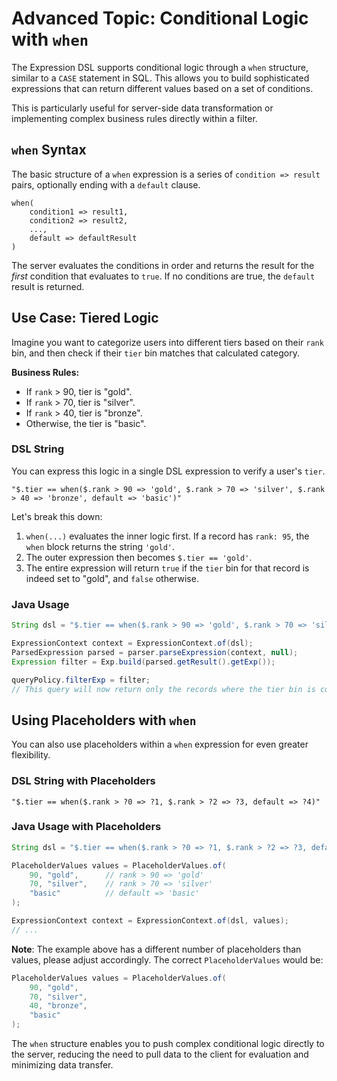 # Advanced Topic: Conditional Logic with `when`

The Expression DSL supports conditional logic through a `when` structure, similar to a `CASE` statement in SQL. This allows you to build sophisticated expressions that can return different values based on a set of conditions.

This is particularly useful for server-side data transformation or implementing complex business rules directly within a filter.

## `when` Syntax

The basic structure of a `when` expression is a series of `condition => result` pairs, optionally ending with a `default` clause.

```
when(
    condition1 => result1,
    condition2 => result2,
    ...,
    default => defaultResult
)
```

The server evaluates the conditions in order and returns the result for the *first* condition that evaluates to `true`. If no conditions are true, the `default` result is returned.

## Use Case: Tiered Logic

Imagine you want to categorize users into different tiers based on their `rank` bin, and then check if their `tier` bin matches that calculated category.

**Business Rules:**
*   If `rank` > 90, tier is "gold".
*   If `rank` > 70, tier is "silver".
*   If `rank` > 40, tier is "bronze".
*   Otherwise, the tier is "basic".

### DSL String

You can express this logic in a single DSL expression to verify a user's `tier`.

```
"$.tier == when($.rank > 90 => 'gold', $.rank > 70 => 'silver', $.rank > 40 => 'bronze', default => 'basic')"
```

Let's break this down:
1.  `when(...)` evaluates the inner logic first. If a record has `rank: 95`, the `when` block returns the string `'gold'`.
2.  The outer expression then becomes `$.tier == 'gold'`.
3.  The entire expression will return `true` if the `tier` bin for that record is indeed set to "gold", and `false` otherwise.

### Java Usage

```java
String dsl = "$.tier == when($.rank > 90 => 'gold', $.rank > 70 => 'silver', $.rank > 40 => 'bronze', default => 'basic')";

ExpressionContext context = ExpressionContext.of(dsl);
ParsedExpression parsed = parser.parseExpression(context, null);
Expression filter = Exp.build(parsed.getResult().getExp());

queryPolicy.filterExp = filter;
// This query will now return only the records where the tier bin is correctly set according to the rank.
```

## Using Placeholders with `when`

You can also use placeholders within a `when` expression for even greater flexibility.

### DSL String with Placeholders

```
"$.tier == when($.rank > ?0 => ?1, $.rank > ?2 => ?3, default => ?4)"
```

### Java Usage with Placeholders

```java
String dsl = "$.tier == when($.rank > ?0 => ?1, $.rank > ?2 => ?3, default => ?4)";

PlaceholderValues values = PlaceholderValues.of(
    90, "gold",      // rank > 90 => 'gold'
    70, "silver",    // rank > 70 => 'silver'
    "basic"          // default => 'basic'
);

ExpressionContext context = ExpressionContext.of(dsl, values);
// ...
```
**Note**: The example above has a different number of placeholders than values, please adjust accordingly. The correct `PlaceholderValues` would be:
```java
PlaceholderValues values = PlaceholderValues.of(
    90, "gold",
    70, "silver",
    40, "bronze",
    "basic"
);
```

The `when` structure enables you to push complex conditional logic directly to the server, reducing the need to pull data to the client for evaluation and minimizing data transfer.
